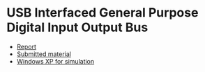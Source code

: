 # USB Interfaced General Purpose Digital Input Output Bus

* [Report](Report.pdf)
* [Submitted material](https://drive.google.com/drive/u/1/folders/1DwbzunAxzPx0wJp9S7KB8EZmIw_ynGGp)
* [Windows XP for simulation](https://drive.google.com/open?id=1xm4ziZFsbz3k5OmzCzOeOAInHf0weRhM)
